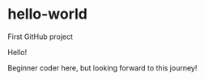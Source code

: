 # hello-world
First GitHub project

Hello!

Beginner coder here, but looking forward to this journey!
